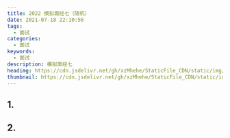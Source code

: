 ```yaml
---
title: 2022 模拟面经七（随机）
date: 2021-07-18 22:10:56
tags:
  - 面试
categories:
  - 面试
keywords:
  - 面试
description: 模拟面经七
headimg: https://cdn.jsdelivr.net/gh/xzMhehe/StaticFile_CDN/static/img/20210718221853.png
thumbnail: https://cdn.jsdelivr.net/gh/xzMhehe/StaticFile_CDN/static/img/20210718221853.png
---
```


## 1.





## 2. 